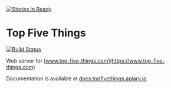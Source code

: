 [![Stories in Ready](https://badge.waffle.io/hsjunnesson/top-five.png?label=ready&title=Ready)](https://waffle.io/hsjunnesson/top-five)
# Top Five Things

[![Build Status](https://codeship.com/projects/efe39150-4a3d-0133-5634-02da4d06d74f/status?branch=master)](https://codeship.com/projects/105811)

Web server for [www.top-five-things.com](https://www.top-five-things.com)

Documentation is available at [docs.topfivethings.apiary.io](http://docs.topfivethings.apiary.io).

